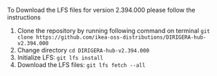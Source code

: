To Download the LFS files for version 2.394.000 please follow the instructions

1. Clone the repository by running following command on terminal `git clone https://github.com/ikea-oss-distributions/DIRIGERA-hub-v2.394.000`
2. Change directory `cd DIRIGERA-hub-v2.394.000`
3. Initialize LFS: `git lfs install`
4. Download the LFS files: `git lfs fetch --all`
